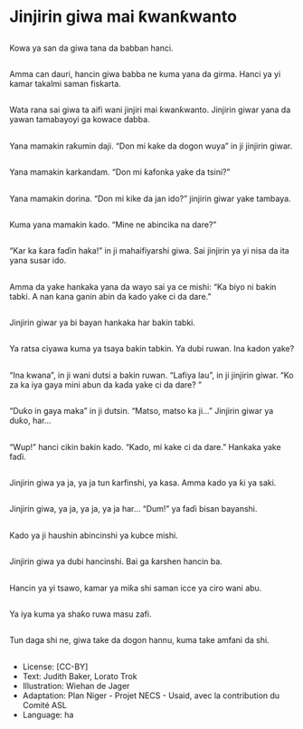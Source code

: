 # Jinjirin giwa mai ƙwanƙwanto

##
Kowa ya san da giwa tana da
babban hanci.

##
Amma can dauri, hancin giwa
babba ne kuma yana da girma.
Hanci ya yi kamar takalmi saman
fiskarta.

##
Wata rana sai giwa ta aifi wani jinjiri
mai ƙwanƙwanto.
Jinjirin giwar yana da yawan
tamabayoyi ga kowace dabba.

##
Yana mamakin raƙumin daji.
“Don mi kake da dogon wuya” in ji
jinjirin giwar.

##
Yana mamakin karkandam.
“Don mi ƙafonka yake da tsini?”

##
Yana mamakin dorina.
“Don mi kike da jan ido?” jinjirin
giwar yake tambaya.

##
Kuma yana mamakin kado.
“Mine ne abincika na dare?”

##
“Kar ka ƙara faɗin haka!” in ji
mahaifiyarshi giwa.
Sai jinjirin ya yi nisa da ita yana
susar ido.

##
Amma da yake hankaka yana da
wayo sai ya ce mishi: “Ka biyo ni
bakin tabki. A nan kana ganin abin
da kado yake ci da dare.”

##
Jinjirin giwar ya bi bayan hankaka
har bakin tabki.

##
Ya ratsa ciyawa kuma ya tsaya
bakin tabkin. Ya dubi ruwan. Ina
kadon yake?

##
“Ina kwana”, in ji wani dutsi a bakin
ruwan.
“Lafiya lau”, in ji jinjirin giwar.
“Ko za ka iya gaya mini abun da
kada yake ci da dare? ”

##
“Duƙo in gaya maka” in ji dutsin.
“Matso, matso ka ji…”
Jinjirin giwar ya duƙo, har…

##
“Wup!” hanci cikin bakin kado.
“Kado, mi kake ci da dare.”
Hankaka yake faɗi.

##
Jinjirin giwa ya ja, ya ja tun
ƙarfinshi, ya kasa.
Amma kado ya ƙi ya saki.

##
Jinjirin giwa, ya ja, ya ja, ya ja har…
“Dum!” ya faɗi bisan bayanshi.

##
Kado ya ji haushin abincinshi ya
kubce mishi.

##
Jinjirin giwa ya dubi hancinshi.
Bai ga ƙarshen hancin ba.

##
Hancin ya yi tsawo, kamar ya miƙa
shi saman icce ya ciro wani abu.

##
Ya iya kuma ya shaƙo ruwa masu
zafi.

##
Tun daga shi ne, giwa take da
dogon hannu, kuma take amfani da
shi.

##
* License: [CC-BY]
* Text: Judith Baker, Lorato Trok
* Illustration: Wiehan de Jager
* Adaptation: Plan Niger - Projet NECS - Usaid, avec la contribution du Comité ASL
* Language: ha
